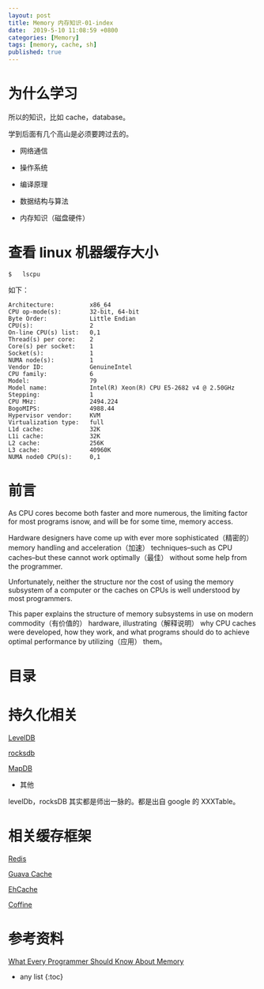 ```yaml
---
layout: post
title: Memory 内存知识-01-index
date:  2019-5-10 11:08:59 +0800
categories: [Memory]
tags: [memory, cache, sh]
published: true
---
```


# 为什么学习

所以的知识，比如 cache，database。

学到后面有几个高山是必须要跨过去的。

- 网络通信

- 操作系统

- 编译原理

- 数据结构与算法

- 内存知识（磁盘硬件）

# 查看 linux 机器缓存大小

```
$   lscpu
```

如下：

```
Architecture:          x86_64
CPU op-mode(s):        32-bit, 64-bit
Byte Order:            Little Endian
CPU(s):                2
On-line CPU(s) list:   0,1
Thread(s) per core:    2
Core(s) per socket:    1
Socket(s):             1
NUMA node(s):          1
Vendor ID:             GenuineIntel
CPU family:            6
Model:                 79
Model name:            Intel(R) Xeon(R) CPU E5-2682 v4 @ 2.50GHz
Stepping:              1
CPU MHz:               2494.224
BogoMIPS:              4988.44
Hypervisor vendor:     KVM
Virtualization type:   full
L1d cache:             32K
L1i cache:             32K
L2 cache:              256K
L3 cache:              40960K
NUMA node0 CPU(s):     0,1
```

# 前言

As CPU cores become both faster and more numerous, the limiting factor for most programs isnow, 
and will be for some time, memory access. 

Hardware designers have come up with ever more sophisticated（精密的） memory handling and acceleration（加速） techniques–such as CPU caches–but these cannot work optimally（最佳） without some help from the programmer. 

Unfortunately, neither the structure nor the cost of using the memory subsystem of a computer or the caches on CPUs is well understood by most programmers. 

This paper explains the structure of memory subsystems in use on modern commodity（有价值的） hardware, illustrating（解释说明） why CPU caches were developed, how they work, and what programs should do to achieve optimal performance by utilizing（应用） them。

# 目录



# 持久化相关

[LevelDB](https://houbb.github.io/2018/09/06/cache-leveldb-01-start)

[rocksdb](https://houbb.github.io/2018/09/06/cache-rocksdb)

[MapDB](https://houbb.github.io/2018/09/06/cache-mapdb)

- 其他

levelDb，rocksDB 其实都是师出一脉的。都是出自 google 的 XXXTable。

# 相关缓存框架

[Redis](https://houbb.github.io/2018/12/12/redis-learn-01-overview-01)

[Guava Cache]()

[EhCache]()

[Coffine]()

# 参考资料

[What Every Programmer Should Know About Memory](https://people.freebsd.org/~lstewart/articles/cpumemory.pdf)

* any list
{:toc}